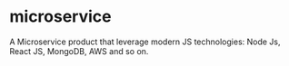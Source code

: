 # microservice
A Microservice product that leverage modern JS technologies: Node Js, React JS, MongoDB, AWS and so on.
